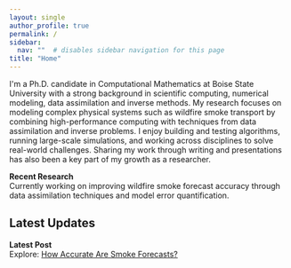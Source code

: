 ```yaml
---
layout: single
author_profile: true
permalink: /
sidebar:
  nav: ""  # disables sidebar navigation for this page
title: "Home"
---
```


I'm a Ph.D. candidate in Computational Mathematics at Boise State University with a strong background in scientific computing, numerical modeling, data assimilation and inverse methods. My research focuses on modeling complex physical systems such as wildfire smoke transport by combining high-performance computing with techniques from data assimilation and inverse problems. I enjoy building and testing algorithms, running large-scale simulations, and working across disciplines to solve real-world challenges. Sharing my work through writing and presentations has also been a key part of my growth as a researcher.

**Recent Research**  
Currently working on improving wildfire smoke forecast accuracy through data assimilation techniques and model error quantification.


## Latest Updates

**Latest Post**  
Explore: [How Accurate Are Smoke Forecasts?](./2025/07/07/how-accurate-are-smoke-forecasts/)

